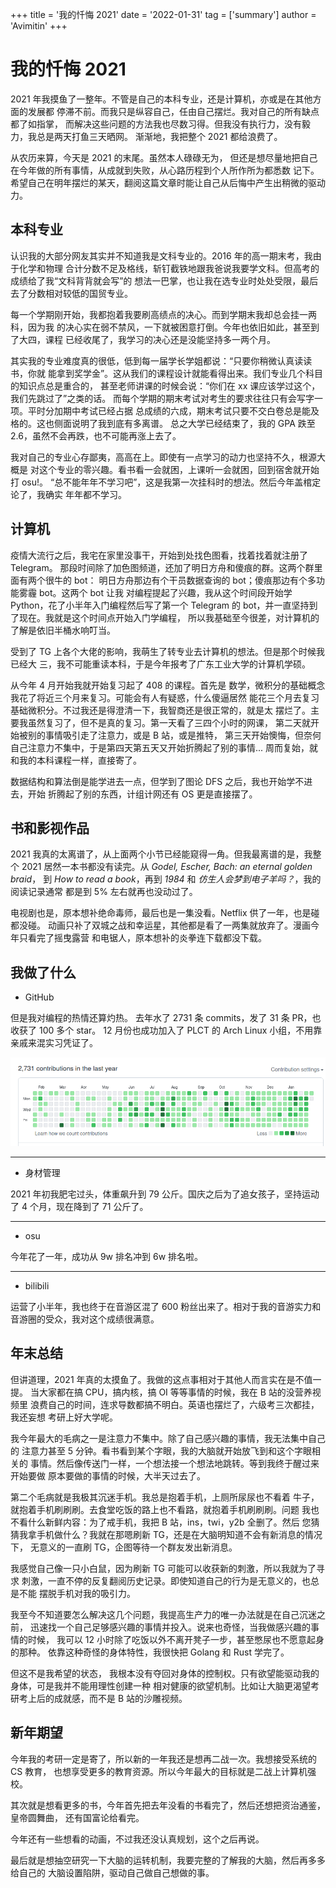 +++
title = '我的忏悔 2021'
date  = '2022-01-31'
tag = ['summary']
author = 'Avimitin'
+++
# 我的忏悔 2021

2021 年我摸鱼了一整年。不管是自己的本科专业，还是计算机，亦或是在其他方面的发展都
停滞不前。而我只是纵容自己，任由自己摆烂。我对自己的所有缺点都了如指掌，
而解决这些问题的方法我也尽数习得。但我没有执行力，没有毅力，我总是两天打鱼三天晒网。
渐渐地，我把整个 2021 都给浪费了。

从农历来算，今天是 2021 的末尾。虽然本人碌碌无为，
但还是想尽量地把自己在今年做的所有事情，从成就到失败，从心路历程到个人所作所为都悉数
记下。希望自己在明年摆烂的某天，翻阅这篇文章时能让自己从后悔中产生出稍微的驱动力。

## 本科专业

认识我的大部分网友其实并不知道我是文科专业的。2016 年的高一期末考，我由于化学和物理
合计分数不足及格线，斩钉截铁地跟我爸说我要学文科。但高考的成绩给了我“文科背背就会写”的
想法一巴掌，也让我在选专业时处处受限，最后去了分数相对较低的国贸专业。

每一个学期刚开始，我都抱着我要刷高绩点的决心。而到学期末我却总会挂一两科，因为我
的决心实在弱不禁风，一下就被困意打倒。今年也依旧如此，甚至到了大四，课程
已经收尾了，我学习的决心还是没能坚持多一两个月。

其实我的专业难度真的很低，低到每一届学长学姐都说：“只要你稍微认真读读书，你就
能拿到奖学金”。这从我们的课程设计就能看得出来。我们专业几个科目的知识点总是重合的，
甚至老师讲课的时候会说：“你们在 xx 课应该学过这个，我们先跳过了”之类的话。
而每个学期的期末考试对考生的要求往往只有会写字一项。平时分加期中考试已经占据
总成绩的六成，期末考试只要不交白卷总是能及格的。这也侧面说明了我到底有多离谱。
总之大学已经结束了，我的 GPA 跌至 2.6，虽然不会再跌，也不可能再涨上去了。

我对自己的专业心存鄙夷，高高在上。即使有一点学习的动力也坚持不久，根源大概是
对这个专业的零兴趣。看书看一会就困，上课听一会就困，回到宿舍就开始打 osu!。
“总不能年年不学习吧”，这是我第一次挂科时的想法。然后今年盖棺定论了，我确实
年年都不学习。

## 计算机

疫情大流行之后，我宅在家里没事干，开始到处找色图看，找着找着就注册了 Telegram。
那段时间除了加色图频道，还加了明日方舟和傻痕的群。这两个群里面有两个很牛的 bot：
明日方舟那边有个干员数据查询的 bot；傻痕那边有个多功能雾霾 bot。这两个 bot 让我
对编程提起了兴趣，我从这个时间段开始学 Python，花了小半年入门编程然后写了第一个
Telegram 的 bot，并一直坚持到了现在。我就是这个时间点开始入门学编程，
所以我基础至今很差，对计算机的了解是依旧半桶水响叮当。

受到了 TG 上各个大佬的影响，我萌生了转专业去计算机的想法。但是那个时候我已经大
三，我不可能重读本科，于是今年报考了广东工业大学的计算机学硕。

从今年 4 月开始我就开始复习起了 408 的课程。首先是
数学，微积分的基础概念我花了将近三个月来复习。可能会有人有疑惑，什么傻逼居然
能花三个月去复习基础微积分。不过我还是得澄清一下，我智商还是很正常的，就是太
摆烂了。主要我虽然复习了，但不是真的复习。第一天看了三四个小时的网课，
第二天就开始被别的事情吸引走了注意力，或是 B 站，或是推特，
第三天开始懊悔，但奈何自己注意力不集中，于是第四天第五天又开始折腾起了别的事情...
周而复始，就和我的本科课程一样，直接寄了。

数据结构和算法倒是能学进去一点，但学到了图论 DFS 之后，我也开始学不进去，开始
折腾起了别的东西，计组计网还有 OS 更是直接摆了。

## 书和影视作品

2021 我真的太离谱了，从上面两个小节已经能窥得一角。但我最离谱的是，我整个 2021
居然一本书都没有读完。从 *Godel, Escher, Bach: an eternal golden braid*，
到 *How to read a book*，再到 *1984* 和 *仿生人会梦到电子羊吗？*，我的阅读记录通常
都是到 5% 左右就再也没动过了。

电视剧也是，原本想补绝命毒师，最后也是一集没看。Netflix 供了一年，也是碰都没碰。
动画只补了双城之战和幸运星，其他都是看了一两集就放弃了。漫画今年只看完了摇曳露营
和电锯人，原本想补的炎拳连下载都没下载。

## 我做了什么

* GitHub

但是我对编程的热情还算灼热。
去年水了 2731 条 commits，发了 31 条 PR，也收获了 100 多个 star。
12 月份也成功加入了 PLCT 的 Arch Linux 小组，不用靠亲戚来混实习凭证了。

![github contribution](./images/github-contribute.png)

---

* 身材管理

2021 年初我肥宅过头，体重飙升到 79 公斤。国庆之后为了追女孩子，坚持运动
了 4 个月，现在降到了 71 公斤了。

---

* osu

今年花了一年，成功从 9w 排名冲到 6w 排名啦。

---

* bilibili

运营了小半年，我也终于在音游区混了 600 粉丝出来了。相对于我的音游实力和
音游圈的受众，我对这个成绩很满意。

## 年末总结

但讲道理，2021 年真的太摸鱼了。我做的这点事相对于其他人而言实在是不值一提。
当大家都在搞 CPU，搞内核，搞 OI 等等事情的时候，我在 B 站的没营养视频里
浪费自己的时间，连求导数都搞不明白。英语也摆烂了，六级考三次都挂，我还妄想
考研上好大学呢。

我今年最大的毛病之一是注意力不集中。除了自己感兴趣的事情，我无法集中自己的
注意力甚至 5 分钟。看书看到某个字眼，我的大脑就开始放飞到和这个字眼相关的
事情。然后像传送门一样，一个想法接一个想法地跳转。等到我终于醒过来开始要做
原本要做的事情的时候，大半天过去了。

第二个毛病就是我极其沉迷手机。我总是抱着手机，上厕所尿尿也不看着
牛子，就抱着手机刷刷刷。去食堂吃饭的路上也不看路，就抱着手机刷刷刷。问题
我也不看什么新鲜内容：为了戒手机，我把 B 站，ins，twi，y2b 全删了。然后
您猜猜我拿手机做什么？我就在那嗯刷新 TG，还是在大脑明知道不会有新消息的情况下，
无意义的一直刷 TG，企图等待一个群友发出新消息。

我感觉自己像一只小白鼠，因为刷新 TG 可能可以收获新的刺激，所以我就为了寻求
刺激，一直不停的反复翻阅历史记录。即使知道自己的行为是无意义的，也总是不能
摆脱手机对我的吸引力。

我至今不知道要怎么解决这几个问题，我提高生产力的唯一办法就是在自己沉迷之前，
迅速找一个自己足够感兴趣的事情并投入。说来也奇怪，当我做感兴趣的事情的时候，
我可以 12 小时除了吃饭以外不离开凳子一步，甚至憋尿也不愿意起身的那种。
依靠这种奇怪的身体特性，我很快把 Golang 和 Rust 学完了。

但这不是我希望的状态，
我根本没有夺回对身体的控制权。只有欲望能驱动我的身体，可是我并不能用理性创建一种
相对健康的欲望机制。比如让大脑更渴望考研考上后的成就感，而不是 B 站的沙雕视频。

## 新年期望

今年我的考研一定是寄了，所以新的一年我还是想再二战一次。我想接受系统的 CS 教育，
也想享受更多的教育资源。所以今年最大的目标就是二战上计算机强校。

其次就是想看更多的书，今年首先把去年没看的书看完了，然后还想把资治通鉴，皇帝圆舞曲，
还有国富论给看完。

今年还有一些想看的动画，不过我还没认真规划，这个之后再说。

最后就是想抽空研究一下大脑的运转机制，我要完整的了解我的大脑，然后再多多给自己的
大脑设置陷阱，驱动自己做自己想做的事。
